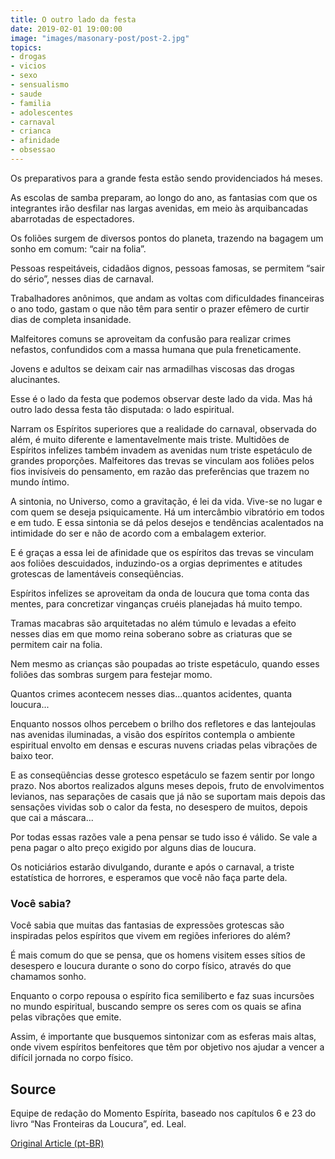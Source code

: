 ```yaml
---
title: O outro lado da festa
date: 2019-02-01 19:00:00
image: "images/masonary-post/post-2.jpg"
topics: 
- drogas
- vicios
- sexo
- sensualismo
- saude
- familia
- adolescentes
- carnaval
- crianca
- afinidade
- obsessao
---
```


Os preparativos para a grande festa estão sendo providenciados há meses.

As escolas de samba preparam, ao longo do ano, as fantasias com que os
integrantes irão desfilar nas largas avenidas, em meio às arquibancadas
abarrotadas de espectadores.

Os foliões surgem de diversos pontos do planeta, trazendo na bagagem um sonho
em comum: “cair na folia”.

Pessoas respeitáveis, cidadãos dignos, pessoas famosas, se permitem “sair do
sério”, nesses dias de carnaval.

Trabalhadores anônimos, que andam as voltas com dificuldades financeiras o ano
todo, gastam o que não têm para sentir o prazer efêmero de curtir dias de
completa insanidade.

Malfeitores comuns se aproveitam da confusão para realizar crimes nefastos,
confundidos com a massa humana que pula freneticamente.

Jovens e adultos se deixam cair nas armadilhas viscosas das drogas alucinantes.

Esse é o lado da festa que podemos observar deste lado da vida. Mas há outro
lado dessa festa tão disputada: o lado espiritual.

Narram os Espíritos superiores que a realidade do carnaval, observada do além,
é muito diferente e lamentavelmente mais triste. Multidões de Espíritos
infelizes também invadem as avenidas num triste espetáculo de grandes
proporções. Malfeitores das trevas se vinculam aos foliões pelos fios
invisíveis do pensamento, em razão das preferências que trazem no mundo íntimo.

A sintonia, no Universo, como a gravitação, é lei da vida. Vive-se no lugar e
com quem se deseja psiquicamente. Há um intercâmbio vibratório em todos e em
tudo. E essa sintonia se dá pelos desejos e tendências acalentados na
intimidade do ser e não de acordo com a embalagem exterior.

E é graças a essa lei de afinidade que os espíritos das trevas se vinculam aos
foliões descuidados, induzindo-os a orgias deprimentes e atitudes grotescas de
lamentáveis conseqüências.

Espíritos infelizes se aproveitam da onda de loucura que toma conta das mentes,
para concretizar vinganças cruéis planejadas há muito tempo.

Tramas macabras são arquitetadas no além túmulo e levadas a efeito nesses dias
em que momo reina soberano sobre as criaturas que se permitem cair na folia.

Nem mesmo as crianças são poupadas ao triste espetáculo, quando esses foliões
das sombras surgem para festejar momo.

Quantos crimes acontecem nesses dias...quantos acidentes, quanta loucura...

Enquanto nossos olhos percebem o brilho dos refletores e das lantejoulas nas
avenidas iluminadas, a visão dos espíritos contempla o ambiente espiritual
envolto em densas e escuras nuvens criadas pelas vibrações de baixo teor.

E as conseqüências desse grotesco espetáculo se fazem sentir por longo prazo.
Nos abortos realizados alguns meses depois, fruto de envolvimentos levianos,
nas separações de casais que já não se suportam mais depois das sensações
vividas sob o calor da festa, no desespero de muitos, depois que cai a
máscara...

Por todas essas razões vale a pena pensar se tudo isso é válido. Se vale a pena
pagar o alto preço exigido por alguns dias de loucura.

Os noticiários estarão divulgando, durante e após o carnaval, a triste
estatística de horrores, e esperamos que você não faça parte dela.

### Você sabia?

Você sabia que muitas das fantasias de expressões grotescas são inspiradas
pelos espíritos que vivem em regiões inferiores do além?

É mais comum do que se pensa, que os homens visitem esses sítios de desespero e
loucura durante o sono do corpo físico, através do que chamamos sonho.

Enquanto o corpo repousa o espírito fica semiliberto e faz suas incursões no
mundo espiritual, buscando sempre os seres com os quais se afina pelas
vibrações que emite.

Assim, é importante que busquemos sintonizar com as esferas mais altas, onde
vivem espíritos benfeitores que têm por objetivo nos ajudar a vencer a difícil
jornada no corpo físico.

## Source
Equipe de redação do Momento Espírita, baseado nos capítulos 6 e 23 do livro
“Nas Fronteiras da Loucura”, ed. Leal.


[Original Article (pt-BR)](http://momento.com.br/pt/ler_texto.php?id=435)
